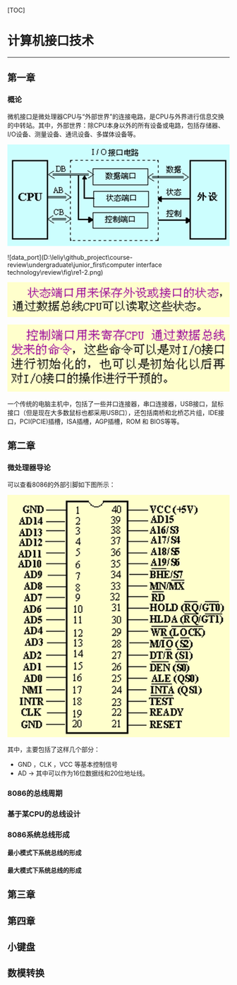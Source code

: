 [TOC]

# 计算机接口技术

---



## 第一章

### 概论

微机接口是微处理器CPU与“外部世界”的连接电路，是CPU与外界进行信息交换的中转站。其中，外部世界：除CPU本身以外的所有设备或电路，包括存储器、I/O设备、测量设备、通讯设备、多媒体设备等。

![hierarchical](fig/re1-1.png)

![data_port](D:\leliy\github_project\course-review\undergraduate\junior_first\computer interface technology\review\fig\re1-2.png)

![status_port](fig/re1-3.png)

![control_port](fig/re1-4.png)

一个传统的电脑主机中，包括了一些并口连接器，串口连接器，USB接口，鼠标接口（但是现在大多数鼠标也都采用USB口），还包括南桥和北桥芯片组，IDE接口，PCI(PCIE)插槽，ISA插槽，AGP插槽，ROM 和 BIOS等等。

## 第二章

### 微处理器导论

可以查看8086的外部引脚如下图所示：

![8086](fig/re2-1.png)

其中，主要包括了这样几个部分：

+ GND ，CLK ，VCC 等基本控制信号
+ AD $\rightarrow$ 其中可以作为16位数据线和20位地址线。

### 8086的总线周期

### 基于某CPU的总线设计

### 8086系统总线形成

#### 最小模式下系统总线的形成



#### 最大模式下系统总线的形成



## 第三章

## 第四章

## 小键盘

## 数模转换


